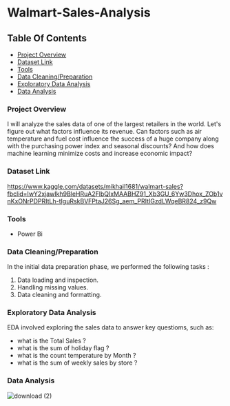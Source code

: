 # Walmart-Sales-Analysis

## Table Of Contents

- [Project Overview](#project-overview)
- [Dataset Link](#dataset-link)
- [Tools](#tools)
- [Data Cleaning/Preparation](data-cleaning/preparation)
- [Exploratory Data Analysis](exploratory-data-analysis)
- [Data Analysis](data-analysis)


### Project Overview

I will analyze the sales data of one of the largest retailers in the world. Let's figure out what factors influence its revenue. Can factors such as air temperature and fuel cost influence the success of a huge company along with the purchasing power index and seasonal discounts? And how does machine learning minimize costs and increase economic impact?


### Dataset Link

https://www.kaggle.com/datasets/mikhail1681/walmart-sales?fbclid=IwY2xjawIkh9BleHRuA2FlbQIxMAABHZ91_Xb3GU_6Yw3Dhox_ZOb1vnKxONrPDPRItLh-tIguRskBVFPtaJ26Sg_aem_PRItIGzdLWqeBR824_z9Qw

### Tools 

- Power Bi


### Data Cleaning/Preparation

In the initial data preparation phase, we performed the following tasks : 
1. Data loading and inspection.
2. Handling missing values.
3. Data cleaning and formatting.


### Exploratory Data Analysis

EDA involved exploring the sales data to answer key questioms, such as:

- what is the Total Sales ?
- what is the sum of holiday flag ?
- what is the count temperature by Month ?
- what is the sum of weekly sales by store ?


### Data Analysis

![download (2)](https://github.com/user-attachments/assets/21151daa-11d1-45b5-b576-84db39df98d3)





   



